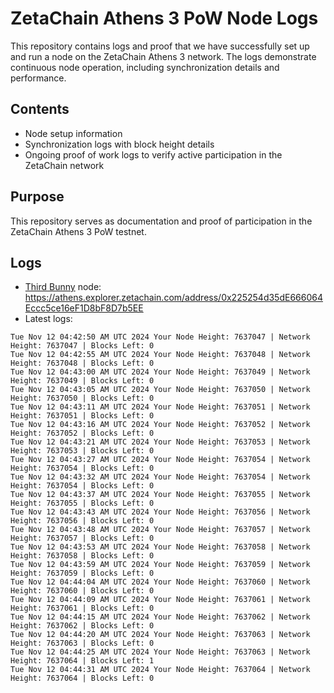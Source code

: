 # ZetaChain Athens 3 PoW Node Logs
This repository contains logs and proof that we have successfully set up and run a node on the ZetaChain Athens 3 network. The logs demonstrate continuous node operation, including synchronization details and performance.

## Contents
- Node setup information
- Synchronization logs with block height details
- Ongoing proof of work logs to verify active participation in the ZetaChain network

## Purpose
This repository serves as documentation and proof of participation in the ZetaChain Athens 3 PoW testnet.

## Logs

- [Third Bunny](https://thirdbunny.xyz/) node: https://athens.explorer.zetachain.com/address/0x225254d35dE666064Eccc5ce16eF1D8bF8D7b5EE
- Latest logs:
```
Tue Nov 12 04:42:50 AM UTC 2024 Your Node Height: 7637047 | Network Height: 7637047 | Blocks Left: 0
Tue Nov 12 04:42:55 AM UTC 2024 Your Node Height: 7637048 | Network Height: 7637048 | Blocks Left: 0
Tue Nov 12 04:43:00 AM UTC 2024 Your Node Height: 7637049 | Network Height: 7637049 | Blocks Left: 0
Tue Nov 12 04:43:05 AM UTC 2024 Your Node Height: 7637050 | Network Height: 7637050 | Blocks Left: 0
Tue Nov 12 04:43:11 AM UTC 2024 Your Node Height: 7637051 | Network Height: 7637051 | Blocks Left: 0
Tue Nov 12 04:43:16 AM UTC 2024 Your Node Height: 7637052 | Network Height: 7637052 | Blocks Left: 0
Tue Nov 12 04:43:21 AM UTC 2024 Your Node Height: 7637053 | Network Height: 7637053 | Blocks Left: 0
Tue Nov 12 04:43:27 AM UTC 2024 Your Node Height: 7637054 | Network Height: 7637054 | Blocks Left: 0
Tue Nov 12 04:43:32 AM UTC 2024 Your Node Height: 7637054 | Network Height: 7637054 | Blocks Left: 0
Tue Nov 12 04:43:37 AM UTC 2024 Your Node Height: 7637055 | Network Height: 7637055 | Blocks Left: 0
Tue Nov 12 04:43:43 AM UTC 2024 Your Node Height: 7637056 | Network Height: 7637056 | Blocks Left: 0
Tue Nov 12 04:43:48 AM UTC 2024 Your Node Height: 7637057 | Network Height: 7637057 | Blocks Left: 0
Tue Nov 12 04:43:53 AM UTC 2024 Your Node Height: 7637058 | Network Height: 7637058 | Blocks Left: 0
Tue Nov 12 04:43:59 AM UTC 2024 Your Node Height: 7637059 | Network Height: 7637059 | Blocks Left: 0
Tue Nov 12 04:44:04 AM UTC 2024 Your Node Height: 7637060 | Network Height: 7637060 | Blocks Left: 0
Tue Nov 12 04:44:09 AM UTC 2024 Your Node Height: 7637061 | Network Height: 7637061 | Blocks Left: 0
Tue Nov 12 04:44:15 AM UTC 2024 Your Node Height: 7637062 | Network Height: 7637062 | Blocks Left: 0
Tue Nov 12 04:44:20 AM UTC 2024 Your Node Height: 7637063 | Network Height: 7637063 | Blocks Left: 0
Tue Nov 12 04:44:25 AM UTC 2024 Your Node Height: 7637063 | Network Height: 7637064 | Blocks Left: 1
Tue Nov 12 04:44:31 AM UTC 2024 Your Node Height: 7637064 | Network Height: 7637064 | Blocks Left: 0
```

